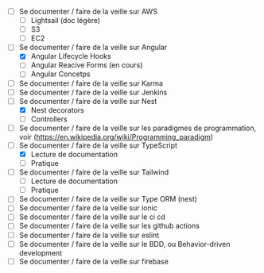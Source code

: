 
- [ ] Se documenter / faire de la veille sur AWS
    - [ ] Lightsail (doc légère)
    - [ ] S3 
    - [ ] EC2
- [ ] Se documenter / faire de la veille sur Angular
    - [x] Angular Lifecycle Hooks
    - [ ] Angular Reacive Forms (en cours)
    - [ ] Angular Concetps
- [ ] Se documenter / faire de la veille sur Karma
- [ ] Se documenter / faire de la veille sur Jenkins
- [ ] Se documenter / faire de la veille sur Nest
    - [x] Nest decorators
    - [ ] Controllers 
- [ ] Se documenter / faire de la veille sur les paradigmes de programmation, voir (https://en.wikipedia.org/wiki/Programming_paradigm)
- [ ] Se documenter / faire de la veille sur TypeScript
    - [x] Lecture de documentation
    - [ ] Pratique
- [ ] Se documenter / faire de la veille sur Tailwind
    - [ ] Lecture de documentation
    - [ ] Pratique
- [ ] Se documenter / faire de la veille sur Type ORM (nest)
- [ ] Se documenter / faire de la veille sur ionic
- [ ] Se documenter / faire de la veille sur le ci cd
- [ ] Se documenter / faire de la veille sur les github actions
- [ ] Se documenter / faire de la veille sur eslint
- [ ] Se documenter / faire de la veille sur le BDD, ou Behavior-driven development
- [ ] Se documenter / faire de la veille sur firebase